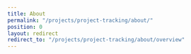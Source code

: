 ```yaml
---
title: About
permalink: "/projects/project-tracking/about/"
position: 0
layout: redirect
redirect_to: "/projects/project-tracking/about/overview"
---
```


